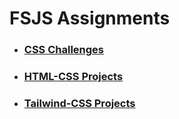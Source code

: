 # FSJS Assignments 

- ### [CSS Challenges](./CSS%20Chanlleges/)

- ### [HTML-CSS Projects](./HTML-CSS%20Projects)

- ### [Tailwind-CSS Projects](./Tailwind-CSS%20Projects)